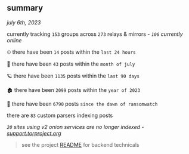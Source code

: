 
## summary
_july 6th, 2023_

currently tracking `153` groups across `273` relays & mirrors - _`106` currently online_

⏲ there have been `14` posts within the `last 24 hours`

🦈 there have been `43` posts within the `month of july`

🪐 there have been `1135` posts within the `last 90 days`

🏚 there have been `2099` posts within the `year of 2023`

🦕 there have been `6790` posts `since the dawn of ransomwatch`

there are `83` custom parsers indexing posts

_`20` sites using v2 onion services are no longer indexed - [support.torproject.org](https://support.torproject.org/onionservices/v2-deprecation/)_

> see the project [README](https://github.com/joshhighet/ransomwatch#ransomwatch--) for backend technicals

